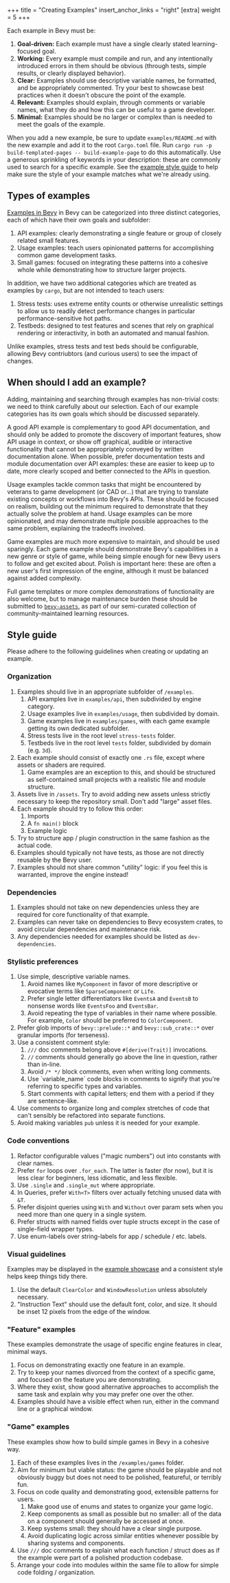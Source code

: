 +++
title = "Creating Examples"
insert_anchor_links = "right"
[extra]
weight = 5
+++

Each example in Bevy must be:

1. **Goal-driven:** Each example must have a single clearly stated learning-focused goal.
2. **Working:** Every example must compile and run, and any intentionally introduced errors in them should be obvious (through tests, simple results, or clearly displayed behavior).
3. **Clear:** Examples should use descriptive variable names, be formatted, and be appropriately commented. Try your best to showcase best practices when it doesn't obscure the point of the example.
4. **Relevant:** Examples should explain, through comments or variable names, what they do and how this can be useful to a game developer.
5. **Minimal:** Examples should be no larger or complex than is needed to meet the goals of the example.

When you add a new example, be sure to update `examples/README.md` with the new example and add it to the root `Cargo.toml` file.
Run `cargo run -p build-templated-pages -- build-example-page` to do this automatically.
Use a generous sprinkling of keywords in your description: these are commonly used to search for a specific example.
See the [example style guide](#style-guide) to help make sure the style of your example matches what we're already using.

## Types of examples

[Examples in Bevy](https://github.com/bevyengine/bevy/tree/main/examples) in Bevy can be categorized into three distinct categories,
each of which have their own goals and subfolder:

1. API examples: clearly demonstrating a single feature or group of closely related small features.
2. Usage examples: teach users opinionated patterns for accomplishing common game development tasks.
3. Small games: focused on integrating these patterns into a cohesive whole while demonstrating how to structure larger projects.

In addition, we have two additional categories which are treated as examples by `cargo`, but are not intended to teach users:

1. Stress tests: uses extreme entity counts or otherwise unrealistic settings to allow us to readily detect performance changes in particular performance-sensitive hot paths.
2. Testbeds: designed to test features and scenes that rely on graphical rendering or interactivity, in both an automated and manual fashion.

Unlike examples, stress tests and test beds should be configurable, allowing Bevy contriubtors (and curious users) to see the impact of changes.

## When should I add an example?

Adding, maintaining and searching through examples has non-trivial costs: we need to think carefully about our selection.
Each of our example categories has its own goals which should be discussed separately.

A good API example is complementary to good API documentation, and should only be added to promote the discovery of important features, show API usage in context, or show off graphical, audible or interactive functionality that cannot be appropriately conveyed by written documentation alone.
When possible, prefer documentation tests and module documentation over API examples: these are easier to keep up to date, more clearly scoped and better connected to the APIs in question.

Usage examples tackle common tasks that might be encountered by veterans to game development (or CAD or...) that are trying to translate existing concepts or workflows into Bevy's APIs.
These should be focused on realism, building out the minimum required to demonstrate that they actually solve the problem at hand.
Usage examples can be more opinionated, and may demonstrate multiple possible approaches to the same problem, explaining the tradeoffs involved.

Game examples are much more expensive to maintain, and should be used sparingly. Each game example should demonstrate Bevy's capabilities in a new genre or style of game, while being simple enough for new Bevy users to follow and get excited about.
Polish is important here: these are often a new user's first impression of the engine, although it must be balanced against added complexity.

Full game templates or more complex demonstrations of functionality are also welcome, but to manage maintenance burden these should be submitted to [`bevy-assets`](https://github.com/bevyengine/bevy-assets), as part of our semi-curated collection of community-maintained learning resources.

## Style guide

Please adhere to the following guidelines when creating or updating an example.

### Organization

1. Examples should live in an appropriate subfolder of `/examples`.
   1. API examples live in `examples/api`, then subdivided by engine category.
   2. Usage examples live in `examples/usage`, then subdivided by domain.
   3. Game examples live in `examples/games`, with each game example getting its own dedicated subfolder.
   4. Stress tests live in the root level `stress-tests` folder.
   5. Testbeds live in the root level `tests` folder, subdivided by domain (e.g. `3d`).
2. Each example should consist of exactly one `.rs` file, except where assets or shaders are required.
   1. Game examples are an exception to this, and should be structured as self-contained small projects with a realistic file and module structure.
3. Assets live in `/assets`. Try to avoid adding new assets unless strictly necessary to keep the repository small. Don't add "large" asset files.
4. Each example should try to follow this order:
   1. Imports
   2. A `fn main()` block
   3. Example logic
5. Try to structure app / plugin construction in the same fashion as the actual code.
6. Examples should typically not have tests, as those are not directly reusable by the Bevy user.
7. Examples should not share common "utility" logic: if you feel this is warranted, improve the engine instead!

### Dependencies

1. Examples should not take on new dependencies unless they are required for core functionality of that example.
2. Examples can never take on dependencies to Bevy ecosystem crates, to avoid circular dependencies and maintenance risk.
3. Any dependencies needed for examples should be listed as `dev-dependencies`.

### Stylistic preferences

1. Use simple, descriptive variable names.
   1. Avoid names like `MyComponent` in favor of more descriptive or evocative terms like `SparseComponent` or `Life`.
   2. Prefer single letter differentiators like `EventsA` and `EventsB` to nonsense words like `EventsFoo` and `EventsBar`.
   3. Avoid repeating the type of variables in their name where possible. For example, `Color` should be preferred to `ColorComponent`.
2. Prefer glob imports of `bevy::prelude::*` and `bevy::sub_crate::*` over granular imports (for terseness).
3. Use a consistent comment style:
   1. `///` doc comments belong above `#[derive(Trait)]` invocations.
   2. `//` comments should generally go above the line in question, rather than in-line.
   3. Avoid `/* */` block comments, even when writing long comments.
   4. Use \`variable_name\` code blocks in comments to signify that you're referring to specific types and variables.
   5. Start comments with capital letters; end them with a period if they are sentence-like.
4. Use comments to organize long and complex stretches of code that can't sensibly be refactored into separate functions.
5. Avoid making variables `pub` unless it is needed for your example.

### Code conventions

1. Refactor configurable values ("magic numbers") out into constants with clear names.
2. Prefer `for` loops over `.for_each`. The latter is faster (for now), but it is less clear for beginners, less idiomatic, and less flexible.
3. Use `.single` and `.single_mut` where appropriate.
4. In Queries, prefer `With<T>` filters over actually fetching unused data with `&T`.
5. Prefer disjoint queries using `With` and `Without` over param sets when you need more than one query in a single system.
6. Prefer structs with named fields over tuple structs except in the case of single-field wrapper types.
7. Use enum-labels over string-labels for app / schedule / etc. labels.

### Visual guidelines

Examples may be displayed in the [example showcase](https://bevyengine.org/examples/) and a consistent style helps keep things tidy there.

1. Use the default `ClearColor` and `WindowResolution` unless absolutely necessary.
2. "Instruction Text" should use the default font, color, and size. It should be inset 12 pixels from the edge of the window.

### "Feature" examples

These examples demonstrate the usage of specific engine features in clear, minimal ways.

1. Focus on demonstrating exactly one feature in an example.
2. Try to keep your names divorced from the context of a specific game, and focused on the feature you are demonstrating.
3. Where they exist, show good alternative approaches to accomplish the same task and explain why you may prefer one over the other.
4. Examples should have a visible effect when run, either in the command line or a graphical window.

### "Game" examples

These examples show how to build simple games in Bevy in a cohesive way.

1. Each of these examples lives in the `/examples/games` folder.
2. Aim for minimum but viable status: the game should be playable and not obviously buggy but does not need to be polished, featureful, or terribly fun.
3. Focus on code quality and demonstrating good, extensible patterns for users.
   1. Make good use of enums and states to organize your game logic.
   2. Keep components as small as possible but no smaller: all of the data on a component should generally be accessed at once.
   3. Keep systems small: they should have a clear single purpose.
   4. Avoid duplicating logic across similar entities whenever possible by sharing systems and components.
4. Use `///` doc comments to explain what each function / struct does as if the example were part of a polished production codebase.
5. Arrange your code into modules within the same file to allow for simple code folding / organization.
